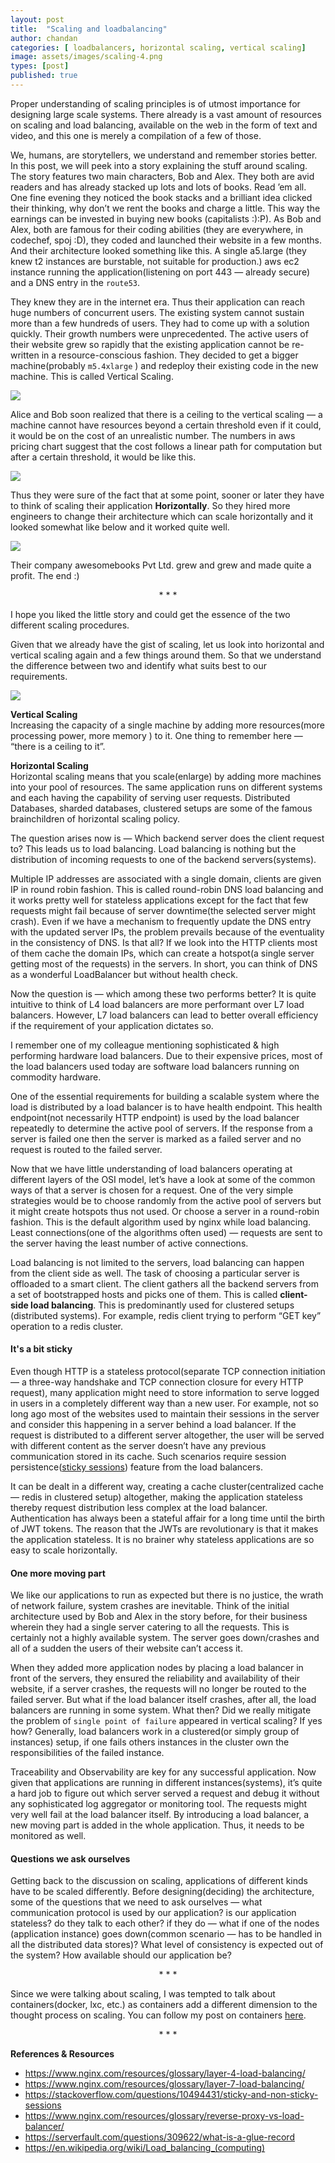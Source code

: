 ```yaml
---
layout: post
title:  "Scaling and loadbalancing"
author: chandan
categories: [ loadbalancers, horizontal scaling, vertical scaling]
image: assets/images/scaling-4.png
types: [post]
published: true
---
```

Proper understanding of scaling principles is of utmost importance for designing large scale systems. There already is a vast amount of resources on scaling and load balancing, available on the web in the form of text and video, and this one is merely a compilation of a few of those.


We, humans, are storytellers, we understand and remember stories better. In this post, we will peek into a story explaining the stuff around scaling. The story features two main characters, Bob and Alex. They both are avid readers and has already stacked up lots and lots of books. Read ’em all. One fine evening they noticed the book stacks and a brilliant idea clicked their thinking, why don’t we rent the books and charge a little. This way the earnings can be invested in buying new books (capitalists :):P). As Bob and Alex, both are famous for their coding abilities (they are everywhere, in codechef, spoj :D), they coded and launched their website in a few months. And their architecture looked something like this. A single a5.large (they knew t2 instances are burstable, not suitable for production.) aws ec2 instance running the application(listening on port 443 — already secure) and a DNS entry in the `route53`.

They knew they are in the internet era. Thus their application can reach huge numbers of concurrent users. The existing system cannot sustain more than a few hundreds of users. They had to come up with a solution quickly. Their growth numbers were unprecedented. The active users of their website grew so rapidly that the existing application cannot be re-written in a resource-conscious fashion. They decided to get a bigger machine(probably `m5.4xlarge` ) and redeploy their existing code in the new machine. This is called Vertical Scaling.

![](../assets/images/scaling.png)

Alice and Bob soon realized that there is a ceiling to the vertical scaling — a machine cannot have resources beyond a certain threshold even if it could, it would be on the cost of an unrealistic number. The numbers in aws pricing chart suggest that the cost follows a linear path for computation but after a certain threshold, it would be like this.

![](../assets/images/scaling-2.png)

Thus they were sure of the fact that at some point, sooner or later they have to think of scaling their application **Horizontally**. So they hired more engineers to change their architecture which can scale horizontally and it looked somewhat like below and it worked quite well.

![](../assets/images/scaling-3.png)

Their company awesomebooks Pvt Ltd. grew and grew and made quite a profit. The end :)

<center>* * * </center>

I hope you liked the little story and could get the essence of the two different scaling procedures.

Given that we already have the gist of scaling, let us look into horizontal and vertical scaling again and a few things around them. So that we understand the difference between two and identify what suits best to our requirements.

![](../assets/images/scaling-4.png)

**Vertical Scaling**<br/>
Increasing the capacity of a single machine by adding more resources(more processing power, more memory ) to it. One thing to remember here — “there is a ceiling to it”.

**Horizontal Scaling**<br/>
Horizontal scaling means that you scale(enlarge) by adding more machines into your pool of resources. The same application runs on different systems and each having the capability of serving user requests. Distributed Databases, sharded databases, clustered setups are some of the famous brainchildren of horizontal scaling policy.

The question arises now is — Which backend server does the client request to? This leads us to load balancing. Load balancing is nothing but the distribution of incoming requests to one of the backend servers(systems).

Multiple IP addresses are associated with a single domain, clients are given IP in round robin fashion. This is called round-robin DNS load balancing and it works pretty well for stateless applications except for the fact that few requests might fail because of server downtime(the selected server might crash). Even if we have a mechanism to frequently update the DNS entry with the updated server IPs, the problem prevails because of the eventuality in the consistency of DNS. Is that all? If we look into the HTTP clients most of them cache the domain IPs, which can create a hotspot(a single server getting most of the requests) in the servers. In short, you can think of DNS as a wonderful LoadBalancer but without health check.

Now the question is — which among these two performs better? It is quite intuitive to think of L4 load balancers are more performant over L7 load balancers. However, L7 load balancers can lead to better overall efficiency if the requirement of your application dictates so.

I remember one of my colleague mentioning sophisticated & high performing hardware load balancers. Due to their expensive prices, most of the load balancers used today are software load balancers running on commodity hardware.

One of the essential requirements for building a scalable system where the load is distributed by a load balancer is to have health endpoint. This health endpoint(not necessarily HTTP endpoint) is used by the load balancer repeatedly to determine the active pool of servers. If the response from a server is failed one then the server is marked as a failed server and no request is routed to the failed server.

Now that we have little understanding of load balancers operating at different layers of the OSI model, let’s have a look at some of the common ways of that a server is chosen for a request. One of the very simple strategies would be to choose randomly from the active pool of servers but it might create hotspots thus not used. Or choose a server in a round-robin fashion. This is the default algorithm used by nginx while load balancing. Least connections(one of the algorithms often used) — requests are sent to the server having the least number of active connections.

Load balancing is not limited to the servers, load balancing can happen from the client side as well. The task of choosing a particular server is offloaded to a smart client. The client gathers all the backend servers from a set of bootstrapped hosts and picks one of them. This is called **client-side load balancing**. This is predominantly used for clustered setups (distributed systems). For example, redis client trying to perform “GET key” operation to a redis cluster.

#### It's a bit sticky
Even though HTTP is a stateless protocol(separate TCP connection initiation — a three-way handshake and TCP connection closure for every HTTP request), many application might need to store information to serve logged in users in a completely different way than a new user. For example, not so long ago most of the websites used to maintain their sessions in the server and consider this happening in a server behind a load balancer. If the request is distributed to a different server altogether, the user will be served with different content as the server doesn’t have any previous communication stored in its cache. Such scenarios require session persistence([sticky sessions](https://stackoverflow.com/questions/10494431/sticky-and-non-sticky-sessions)) feature from the load balancers.

It can be dealt in a different way, creating a cache cluster(centralized cache — redis in clustered setup) altogether, making the application stateless thereby request distribution less complex at the load balancer. Authentication has always been a stateful affair for a long time until the birth of JWT tokens. The reason that the JWTs are revolutionary is that it makes the application stateless. It is no brainer why stateless applications are so easy to scale horizontally.

#### One more moving part
We like our applications to run as expected but there is no justice, the wrath of network failure, system crashes are inevitable. Think of the initial architecture used by Bob and Alex in the story before, for their business wherein they had a single server catering to all the requests. This is certainly not a highly available system. The server goes down/crashes and all of a sudden the users of their website can’t access it.

When they added more application nodes by placing a load balancer in front of the servers, they ensured the reliability and availability of their website, if a server crashes, the requests will no longer be routed to the failed server. But what if the load balancer itself crashes, after all, the load balancers are running in some system. What then? Did we really mitigate the problem of `single point of failure` appeared in vertical scaling? If yes how? Generally, load balancers work in a clustered(or simply group of instances) setup, if one fails others instances in the cluster own the responsibilities of the failed instance.

Traceability and Observability are key for any successful application. Now given that applications are running in different instances(systems), it’s quite a hard job to figure out which server served a request and debug it without any sophisticated log aggregator or monitoring tool. The requests might very well fail at the load balancer itself. By introducing a load balancer, a new moving part is added in the whole application. Thus, it needs to be monitored as well.

#### Questions we ask ourselves
Getting back to the discussion on scaling, applications of different kinds have to be scaled differently. Before designing(deciding) the architecture, some of the questions that we need to ask ourselves — what communication protocol is used by our application? is our application stateless? do they talk to each other? if they do — what if one of the nodes (application instance) goes down(common scenario — has to be handled in all the distributed data stores)? What level of consistency is expected out of the system? How available should our application be?

<center> * * * </center>

Since we were talking about scaling, I was tempted to talk about containers(docker, lxc, etc.) as containers add a different dimension to the thought process on scaling. You can follow my post on containers [here](https://chandan.xyz/why-containers/).

<center> * * * </center>

**References & Resources**
- https://www.nginx.com/resources/glossary/layer-4-load-balancing/
- https://www.nginx.com/resources/glossary/layer-7-load-balancing/
- https://stackoverflow.com/questions/10494431/sticky-and-non-sticky-sessions
- https://www.nginx.com/resources/glossary/reverse-proxy-vs-load-balancer/
- https://serverfault.com/questions/309622/what-is-a-glue-record
- https://en.wikipedia.org/wiki/Load_balancing_(computing)
